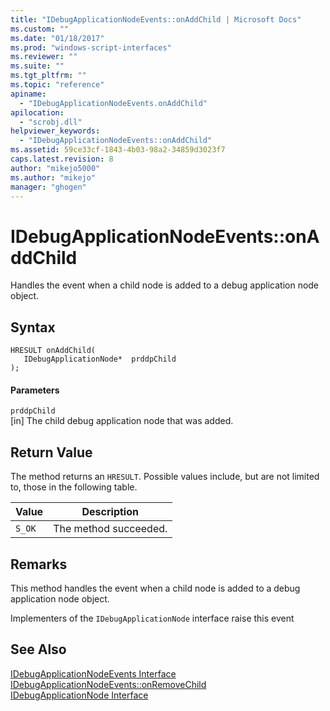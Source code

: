 ```yaml
---
title: "IDebugApplicationNodeEvents::onAddChild | Microsoft Docs"
ms.custom: ""
ms.date: "01/18/2017"
ms.prod: "windows-script-interfaces"
ms.reviewer: ""
ms.suite: ""
ms.tgt_pltfrm: ""
ms.topic: "reference"
apiname: 
  - "IDebugApplicationNodeEvents.onAddChild"
apilocation: 
  - "scrobj.dll"
helpviewer_keywords: 
  - "IDebugApplicationNodeEvents::onAddChild"
ms.assetid: 59ce33cf-1843-4b03-98a2-34859d3023f7
caps.latest.revision: 8
author: "mikejo5000"
ms.author: "mikejo"
manager: "ghogen"
---
```

# IDebugApplicationNodeEvents::onAddChild
Handles the event when a child node is added to a debug application node object.  
  
## Syntax  
  
```  
HRESULT onAddChild(  
   IDebugApplicationNode*  prddpChild  
);  
```  
  
#### Parameters  
 `prddpChild`  
 [in] The child debug application node that was added.  
  
## Return Value  
 The method returns an `HRESULT`. Possible values include, but are not limited to, those in the following table.  
  
|Value|Description|  
|-----------|-----------------|  
|`S_OK`|The method succeeded.|  
  
## Remarks  
 This method handles the event when a child node is added to a debug application node object.  
  
 Implementers of the `IDebugApplicationNode` interface raise this event  
  
## See Also  
 [IDebugApplicationNodeEvents Interface](../../winscript/reference/idebugapplicationnodeevents-interface.md)   
 [IDebugApplicationNodeEvents::onRemoveChild](../../winscript/reference/idebugapplicationnodeevents-onremovechild.md)   
 [IDebugApplicationNode Interface](../../winscript/reference/idebugapplicationnode-interface.md)